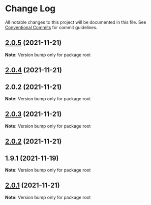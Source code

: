 # Change Log

All notable changes to this project will be documented in this file.
See [Conventional Commits](https://conventionalcommits.org) for commit guidelines.

## [2.0.5](https://github.com/baloise/web-app-utils/compare/v2.0.4...v2.0.5) (2021-11-21)

**Note:** Version bump only for package root





## [2.0.4](https://github.com/baloise/web-app-utils/compare/v2.0.3...v2.0.4) (2021-11-21)



## 2.0.2 (2021-11-21)

**Note:** Version bump only for package root





## [2.0.3](https://github.com/baloise/web-app-utils/compare/v2.0.2...v2.0.3) (2021-11-21)

**Note:** Version bump only for package root





## [2.0.2](https://github.com/baloise/web-app-utils/compare/v2.0.1...v2.0.2) (2021-11-21)



## 1.9.1 (2021-11-19)

**Note:** Version bump only for package root





## [2.0.1](https://github.com/baloise/web-app-utils/compare/v2.0.0...v2.0.1) (2021-11-21)

**Note:** Version bump only for package root
